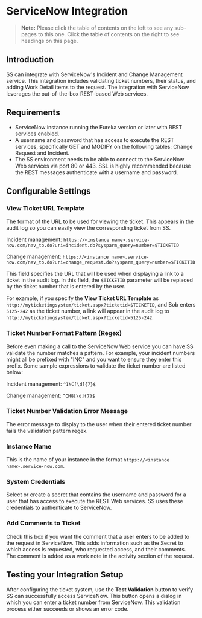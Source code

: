 [title]: # "ServiceNow Integration"
[tags]: # "ServiceNow"
[priority]: # "1000"

# ServiceNow Integration

> **Note:** Please click the table of contents on the left to see any sub-pages to this one. Click the table of contents on the right to see headings on this page.

## Introduction

SS can integrate with ServiceNow's Incident and Change Management service. This integration includes validating ticket numbers, their status, and adding Work Detail items to the request. The integration with ServiceNow leverages the out-of-the-box REST-based Web services.

## Requirements

- ServiceNow instance running the Eureka version or later with REST services enabled.
- A username and password that has access to execute the REST services, specifically GET and MODIFY on the following tables: Change Request and Incident.
- The SS environment needs to be able to connect to the ServiceNow Web services via port 80 or 443. SSL is highly recommended because the REST messages authenticate with a username and password.

## Configurable Settings

### View Ticket URL Template

The format of the URL to be used for viewing the ticket. This appears in the audit log so you can easily view the corresponding ticket from SS.

Incident management: `https://<instance name>.service-now.com/nav_to.do?uri=incident.do?sysparm_query=number=$TICKETID`

Change management: `https://<instance name>.service-now.com/nav_to.do?uri=change_request.do?sysparm_query=number=$TICKETID`

This field specifies the URL that will be used when displaying a link to a ticket in the audit log. In this field, the `$TICKETID` parameter will be replaced by the ticket number that is entered by the user.

For example, if you specify the **View Ticket URL Template** as `http://myticketingsystem/ticket.aspx?ticketid=$TICKETID`, and Bob enters `5125-242` as the ticket number, a link will appear in the audit log to `http://myticketingsystem/ticket.aspx?ticketid=5125-242`.

### Ticket Number Format Pattern (Regex)

Before even making a call to the ServiceNow Web service you can have SS validate the number matches a pattern. For example, your incident numbers might all be prefixed with "INC" and you want to ensure they enter this prefix. Some sample expressions to validate the ticket number are listed below:

Incident management: `^INC[\d]{7}$`

Change management: `^CHG[\d]{7}$`

### Ticket Number Validation Error Message

The error message to display to the user when their entered ticket number fails the validation pattern regex.

### Instance Name

This is the name of your instance in the format `https://<instance name>.service-now.com`.

### System Credentials

Select or create a secret that contains the username and password for a user that has access to execute the REST Web services. SS uses these credentials to authenticate to ServiceNow.

### Add Comments to Ticket

Check this box if you want the comment that a user enters to be added to the request in ServiceNow. This adds information such as the Secret to which access is requested, who requested access, and their comments. The comment is added as a work note in the activity section of the request.

## Testing your Integration Setup

After configuring the ticket system, use the **Test Validation** button to verify SS can successfully access ServiceNow. This button opens a dialog in which you can enter a ticket number from ServiceNow. This validation process either succeeds or shows an error code.